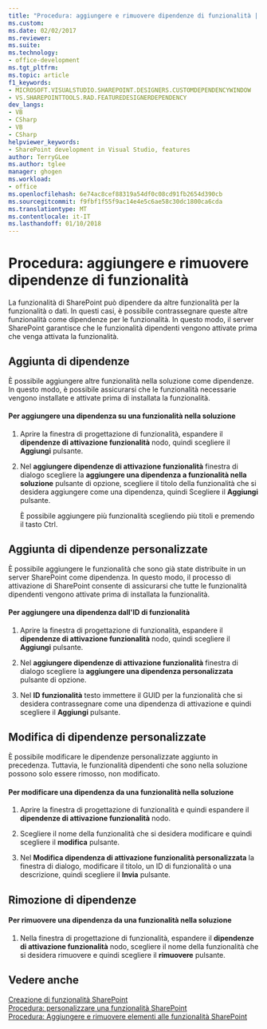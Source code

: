 ```yaml
---
title: "Procedura: aggiungere e rimuovere dipendenze di funzionalità | Documenti Microsoft"
ms.custom: 
ms.date: 02/02/2017
ms.reviewer: 
ms.suite: 
ms.technology:
- office-development
ms.tgt_pltfrm: 
ms.topic: article
f1_keywords:
- MICROSOFT.VISUALSTUDIO.SHAREPOINT.DESIGNERS.CUSTOMDEPENDENCYWINDOW
- VS.SHAREPOINTTOOLS.RAD.FEATUREDESIGNERDEPENDENCY
dev_langs:
- VB
- CSharp
- VB
- CSharp
helpviewer_keywords:
- SharePoint development in Visual Studio, features
author: TerryGLee
ms.author: tglee
manager: ghogen
ms.workload:
- office
ms.openlocfilehash: 6e74ac8cef88319a54df0c08cd91fb2654d390cb
ms.sourcegitcommit: f9fbf1f55f9ac14e4e5c6ae58c30dc1800ca6cda
ms.translationtype: MT
ms.contentlocale: it-IT
ms.lasthandoff: 01/10/2018
---
```

# <a name="how-to-add-and-remove-feature-dependencies"></a>Procedura: aggiungere e rimuovere dipendenze di funzionalità
  La funzionalità di SharePoint può dipendere da altre funzionalità per la funzionalità o dati. In questi casi, è possibile contrassegnare queste altre funzionalità come dipendenze per le funzionalità. In questo modo, il server SharePoint garantisce che le funzionalità dipendenti vengono attivate prima che venga attivata la funzionalità.  
  
## <a name="adding-dependencies"></a>Aggiunta di dipendenze  
 È possibile aggiungere altre funzionalità nella soluzione come dipendenze. In questo modo, è possibile assicurarsi che le funzionalità necessarie vengono installate e attivate prima di installata la funzionalità.  
  
#### <a name="to-add-a-dependency-on-a-feature-in-the-solution"></a>Per aggiungere una dipendenza su una funzionalità nella soluzione  
  
1.  Aprire la finestra di progettazione di funzionalità, espandere il **dipendenze di attivazione funzionalità** nodo, quindi scegliere il **Aggiungi** pulsante.  
  
2.  Nel **aggiungere dipendenze di attivazione funzionalità** finestra di dialogo scegliere la **aggiungere una dipendenza a funzionalità nella soluzione** pulsante di opzione, scegliere il titolo della funzionalità che si desidera aggiungere come una dipendenza, quindi Scegliere il **Aggiungi** pulsante.  
  
     È possibile aggiungere più funzionalità scegliendo più titoli e premendo il tasto Ctrl.  
  
## <a name="adding-custom-dependencies"></a>Aggiunta di dipendenze personalizzate  
 È possibile aggiungere le funzionalità che sono già state distribuite in un server SharePoint come dipendenza. In questo modo, il processo di attivazione di SharePoint consente di assicurarsi che tutte le funzionalità dipendenti vengono attivate prima di installata la funzionalità.  
  
#### <a name="to-add-a-dependency-by-the-feature-id"></a>Per aggiungere una dipendenza dall'ID di funzionalità  
  
1.  Aprire la finestra di progettazione di funzionalità, espandere il **dipendenze di attivazione funzionalità** nodo, quindi scegliere il **Aggiungi** pulsante.  
  
2.  Nel **aggiungere dipendenze di attivazione funzionalità** finestra di dialogo scegliere la **aggiungere una dipendenza personalizzata** pulsante di opzione.  
  
3.  Nel **ID funzionalità** testo immettere il GUID per la funzionalità che si desidera contrassegnare come una dipendenza di attivazione e quindi scegliere il **Aggiungi** pulsante.  
  
## <a name="editing-custom-dependencies"></a>Modifica di dipendenze personalizzate  
 È possibile modificare le dipendenze personalizzate aggiunto in precedenza. Tuttavia, le funzionalità dipendenti che sono nella soluzione possono solo essere rimosso, non modificato.  
  
#### <a name="to-change-a-dependency-on-a-feature-in-the-solution"></a>Per modificare una dipendenza da una funzionalità nella soluzione  
  
1.  Aprire la finestra di progettazione di funzionalità e quindi espandere il **dipendenze di attivazione funzionalità** nodo.  
  
2.  Scegliere il nome della funzionalità che si desidera modificare e quindi scegliere il **modifica** pulsante.  
  
3.  Nel **Modifica dipendenza di attivazione funzionalità personalizzata** la finestra di dialogo, modificare il titolo, un ID di funzionalità o una descrizione, quindi scegliere il **Invia** pulsante.  
  
## <a name="removing-dependencies"></a>Rimozione di dipendenze  
  
#### <a name="to-remove-a-dependency-on-a-feature-in-the-solution"></a>Per rimuovere una dipendenza da una funzionalità nella soluzione  
  
1.  Nella finestra di progettazione di funzionalità, espandere il **dipendenze di attivazione funzionalità** nodo, scegliere il nome della funzionalità che si desidera rimuovere e quindi scegliere il **rimuovere** pulsante.  
  
## <a name="see-also"></a>Vedere anche  
 [Creazione di funzionalità SharePoint](../sharepoint/creating-sharepoint-features.md)   
 [Procedura: personalizzare una funzionalità SharePoint](../sharepoint/how-to-customize-a-sharepoint-feature.md)   
 [Procedura: Aggiungere e rimuovere elementi alle funzionalità SharePoint](../sharepoint/how-to-add-and-remove-items-to-sharepoint-features.md)  
  
  